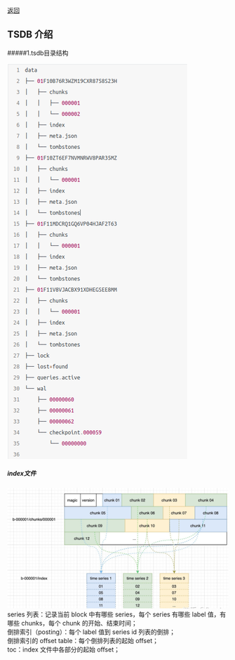 [返回](../index.md)


## TSDB 介绍

#####1.tsdb目录结构

![avatar](../images/tsdb_dir.png)

#####  index文件  
![avatar](../images/index.png)
series 列表：记录当前 block 中有哪些 series，每个 series 有哪些 label 值，有哪些 chunks，每个 chunk 的开始、结束时间；  
倒排索引（posting）：每个 label 值到 series id 列表的倒排；  
倒排索引的 offset table：每个倒排列表的起始 offset；  
toc：index 文件中各部分的起始 offset；  


